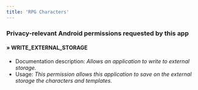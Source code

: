 ```yaml
---
title: 'RPG Characters'
---
```


### Privacy-relevant Android permissions requested by this app

#### &raquo; WRITE_EXTERNAL_STORAGE
- Documentation description: *Allows an application to write to external storage.*
- Usage: *This permission allows this application to save on the external storage the characters and templates.*
